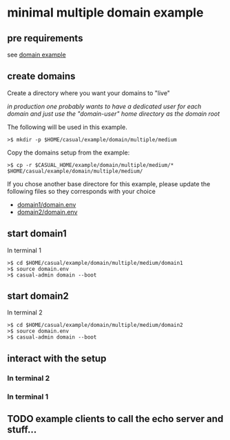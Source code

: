 
# minimal multiple domain example

## pre requirements

see [domain example]( ../../domain.md)


## create domains

Create a directory where you want your domains to "live" 

*in production one probably wants to have a dedicated user for each domain and just use the "domain-user" home directory as the domain root*

The following will be used in this example.

    >$ mkdir -p $HOME/casual/example/domain/multiple/medium
    
    
Copy the domains setup from the example:

    >$ cp -r $CASUAL_HOME/example/domain/multiple/medium/* $HOME/casual/example/domain/multiple/medium/

If you chose another base directore for this example, please update the following files so they corresponds with your choice 
 
 * [domain1/domain.env](domain1/domain.env)    
 * [domain2/domain.env](domain2/domain.env) 
 

## start domain1

In terminal 1    
    
    >$ cd $HOME/casual/example/domain/multiple/medium/domain1
    >$ source domain.env
    >$ casual-admin domain --boot 
    
    
## start domain2

In terminal 2

    >$ cd $HOME/casual/example/domain/multiple/medium/domain2
    >$ source domain.env
    >$ casual-admin domain --boot 


## interact with the setup

### In terminal 2


### In terminal 1

## TODO example clients to call the echo server and stuff...


